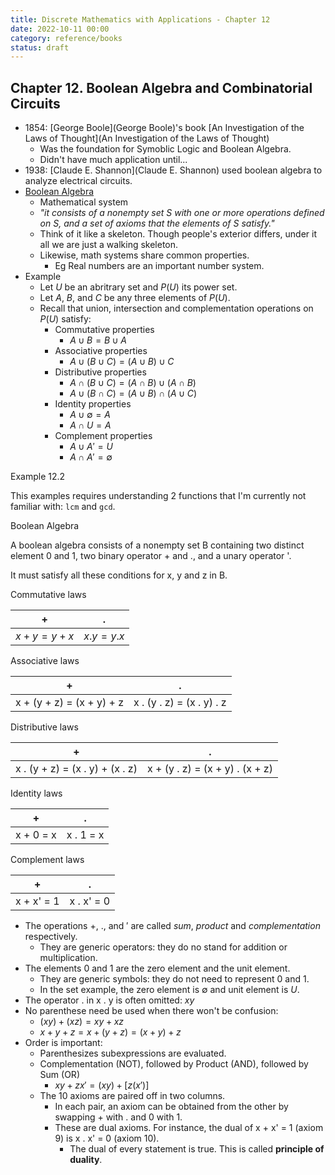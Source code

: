 ```yaml
---
title: Discrete Mathematics with Applications - Chapter 12
date: 2022-10-11 00:00
category: reference/books
status: draft
---
```


## Chapter 12. Boolean Algebra and Combinatorial Circuits

* 1854: [George Boole](George Boole)'s book [An Investigation of the Laws of Thought](An Investigation of the Laws of Thought)
    * Was the foundation for Symoblic Logic and Boolean Algebra.
    * Didn't have much application until...
* 1938: [Claude E. Shannon](Claude E. Shannon) used boolean algebra to analyze electrical circuits.
* [Boolean Algebra](../../../permanent/boolean-algebra.md)
    * Mathematical system
    * *"it consists of a nonempty set S with one or more operations defined on S, and a set of axioms that the elements of S satisfy."*
    * Think of it like a skeleton. Though people's exterior differs, under it all we are just a walking skeleton.
    * Likewise, math systems share common properties.
        * Eg Real numbers are an important number system.
* Example
    * Let $U$ be an abritrary set and $P(U)$ its power set.
    * Let $A$, $B$, and $C$ be any three elements of $P(U)$.
    * Recall that union, intersection and complementation operations on $P(U)$ satisfy:
        * Commutative properties
            * $A \cup B = B \cup A$
        * Associative properties
            * $A \cup (B \cup C) = (A \cup B) \cup C$
        * Distributive properties
            * $A \cap (B \cup C) = (A \cap B) \cup (A \cap B)$
            * $A \cup (B \cap C) = (A \cup B) \cap (A \cup C)$
        * Identity properties
            * $A \cup \emptyset = A$
            * $A \cap U = A$
        * Complement properties
            * $A \cup A' = U$
            * $A \cap A' = \emptyset$

Example 12.2

This examples requires understanding 2 functions that I'm currently not familiar with: `lcm` and `gcd`.

Boolean Algebra

A boolean algebra consists of a nonempty set B containing two distinct element 0 and 1, two binary operator + and ., and a unary operator '.

It must satisfy all these conditions for x, y and z in B.

Commutative laws

| +   | .   |
| --- | --- |
|  $x + y = y + x$   |  $x . y = y . x$   |

Associative laws

| +   | .   |
| --- | --- |
|  x + (y + z) = (x + y) + z   |  x . (y . z) = (x . y) . z   |

Distributive laws

| +                               | .   |
| ------------------------------- | --- |
| x . (y + z) = (x . y) + (x . z) | x + (y . z) = (x + y) . (x + z)  |

Identity laws

| +         | .         |
| --------- | --------- |
| x + 0 = x | x . 1 = x |

Complement laws

| +   | .   |
| --- | --- |
|  x + x' = 1   | x . x' = 0    |

* The operations $+$, $.$, and $'$ are called *sum*, *product* and *complementation* respectively.
    * They are generic operators: they do no stand for addition or multiplication.
* The elements 0 and 1 are the zero element and the unit element.
    * They are generic symbols: they do not need to represent 0 and 1.
    * In the set example, the zero element is $\emptyset$ and unit element is $U$.
* The operator . in x . y is often omitted: $xy$
* No parenthese need be used when there won't be confusion:
    * $(xy) + (xz) = xy + xz$
    * $x + y + z = x + ( y + z) = (x + y) + z$
* Order is important:
    * Parenthesizes subexpressions are evaluated.
    * Complementation (NOT), followed by Product (AND), followed by Sum (OR)
        * $xy + zx' = (xy) + [z(x')]$
    * The 10 axioms are paired off in two columns.
        * In each pair, an axiom can be obtained from the other by swapping $+$ with $.$ and $0$ with $1$.
        * These are dual axioms. For instance, the dual of x + x' = 1 (axiom 9) is x . x' = 0 (axiom 10).
            * The dual of every statement is true. This is called **principle of duality**.
